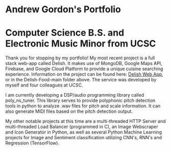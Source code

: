 # Andrew Gordon's Portfolio
# Computer Science B.S. and Electronic Music Minor from UCSC
Thank you for stopping by my portfolio!
My most recent project is a full stack web-app called Delish. It makes use of MongoDB, Google Maps API, Firebase, and Google Cloud Platform to provide a unique cuisine searching experience. 
Information on the project can be found here: [Delish Web App](https://github.com/andrew-d-gordon/Delish-Food), or in the Delish-Food-main folder above.
The service was developed by myself and four colleagues at UCSC.

I am currently developing a DSP/audio programming library called poly_ns_tuner. This library serves to provide polyphonic pitch detection tools in python to analyze .wav files for pitch and scale information. It can also generate MIDI files based on the pitch detection output.

My other notable projects at this time are a multi-threaded HTTP Server and multi-threaded Load Balancer (programmed in C), an Image Webscraper and Icon Generator in Python, as well as several Python Machine Learning projects for Image and Sentiment classification utilizing CNN's, RNN's and Regression (TensorFlow).
